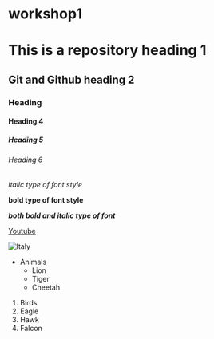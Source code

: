 # workshop1


# This is a repository heading 1
## Git and Github heading 2
### Heading 
#### Heading 4
##### Heading 5
###### Heading 6

*italic type of font style*

**bold type of font style**

***both bold and italic type of font***

[Youtube](https://www.youtube.com/)

![Italy](https://lp-cms-production.imgix.net/2021-06/The_Colosseum_Rome.jpg?auto=format&fit=crop&sharp=10&vib=20&ixlib=react-8.6.4&w=850)

* Animals
  * Lion
  * Tiger
  * Cheetah

1. Birds
  1. Eagle
  2. Hawk
  3. Falcon
